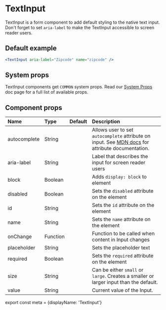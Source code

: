 # TextInput

TextInput is a form component to add default styling to the native text input. Don't forget to set `aria-label` to make the TextInput accessible to screen reader users.
## Default example

```.jsx
<TextInput aria-label="Zipcode" name="zipcode" />
```

## System props

TextInput components get `COMMON` system props. Read our [System Props](/components/docs/system-props) doc page for a full list of available props.

## Component props

| Name | Type | Default | Description |
| :- | :- | :-: | :- |
| autocomplete | String | | Allows user to set `autocomplete` attribute on input. See [MDN docs](https://developer.mozilla.org/en-US/docs/Web/HTML/Element/input#attr-autocomplete) for attribute documentation. |
| aria-label | String | | Label that describes the input for screen reader users |
| block | Boolean | | Adds `display: block` to element |
| disabled | Boolean | | Sets the `disabled` attribute on the element |
| id | String | | Sets the `id` attribute on the element |
| name | String | | Sets the `name` attribute on the element |
| onChange | Function | | Function to be called when content in Input changes |
| placeholder | String | | Sets the placeholder text |
| required | Boolean | | Sets the `required` attribute on the element |
| size | String | | Can be either `small` or `large`. Creates a smaller or larger input than the default.
| value | String | | Current value of the Input. |

export const meta = {displayName: 'TextInput'}
